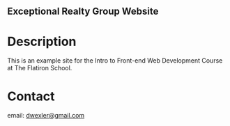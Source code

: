 Exceptional Realty Group Website
---

# Description

This is an example site for the Intro to Front-end Web Development Course at The Flatiron School.

# Contact

email: dwexler@gmail.com
